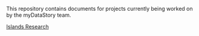 
This repository contains documents for projects currently being worked on by the myDataStory team.

[Islands Research](http://www.islandsinschools.com.au/home)
